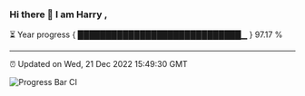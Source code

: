 ### Hi there 👋 I am Harry , 

⏳ Year progress { █████████████████████████████▁ } 97.17 %

---

⏰ Updated on Wed, 21 Dec 2022 15:49:30 GMT

![Progress Bar CI](https://github.com/duykhang68/duykhang68/workflows/Progress%20Bar%20CI/badge.svg)
